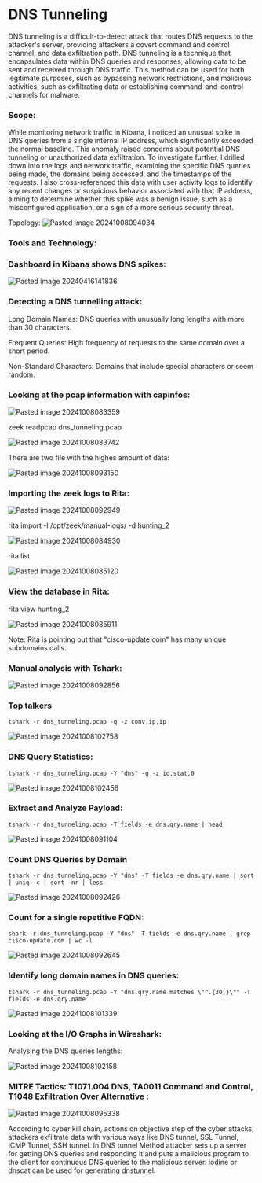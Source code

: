 # DNS Tunneling

DNS tunneling is a difficult-to-detect attack that routes DNS requests to the attacker's server, providing attackers a covert command and control channel, and data exfiltration path. DNS tunneling is a technique that encapsulates data within DNS queries and responses, allowing data to be sent and received through DNS traffic. This method can be used for both legitimate purposes, such as bypassing network restrictions, and malicious activities, such as exfiltrating data or establishing command-and-control channels for malware.

### Scope:

While monitoring network traffic in Kibana, I noticed an unusual spike in DNS queries from a single internal IP address, which significantly exceeded the normal baseline. This anomaly raised concerns about potential DNS tunneling or unauthorized data exfiltration. To investigate further, I drilled down into the logs and network traffic, examining the specific DNS queries being made, the domains being accessed, and the timestamps of the requests. I also cross-referenced this data with user activity logs to identify any recent changes or suspicious behavior associated with that IP address, aiming to determine whether this spike was a benign issue, such as a misconfigured application, or a sign of a more serious security threat.

Topology:
![Pasted image 20241008094034](https://github.com/user-attachments/assets/66dbf3d6-4dad-4bb3-9a34-5987dc8d3b12)


### Tools and Technology:



### Dashboard in Kibana shows DNS spikes:



![Pasted image 20240416141836](https://github.com/user-attachments/assets/7708a48e-4dd2-4624-bfef-d490d49bc7a7)



### Detecting  a DNS tunnelling attack:

Long Domain Names: 
DNS queries with unusually long lengths with more than 30 characters.

Frequent Queries: 
High frequency of requests to the same domain over a short period.

Non-Standard Characters: 
Domains that include special characters or seem random.


### Looking at the pcap information with capinfos:

![Pasted image 20241008083359](https://github.com/user-attachments/assets/35e21ed1-5491-43e4-8b0e-fc871d6f4c0e)




zeek readpcap dns_tunneling.pcap

![Pasted image 20241008083742](https://github.com/user-attachments/assets/77942bb2-a075-45b8-86d8-27d2bb296462)

There are two file with the highes amount of data:

![Pasted image 20241008093150](https://github.com/user-attachments/assets/c9c83bf3-ed9e-4de9-9378-a553a69be8af)



### Importing the zeek  logs to Rita:


![Pasted image 20241008092949](https://github.com/user-attachments/assets/0abb7e95-37c0-4fda-a523-57c4ae6ee3d9)


rita import -l /opt/zeek/manual-logs/ -d hunting_2

![Pasted image 20241008084930](https://github.com/user-attachments/assets/a587c7c2-8124-4774-b41a-98b80b575427)


rita list

![Pasted image 20241008085120](https://github.com/user-attachments/assets/ae22dcce-0fdd-4ded-ae1f-3fa2abd25c56)



###  View the database in Rita:

rita view hunting_2

![Pasted image 20241008085911](https://github.com/user-attachments/assets/e42e8dad-bbc7-4cdb-b09c-24fbc27aaa77)


Note: Rita is pointing out that  "cisco-update.com" has many unique subdomains calls.


### Manual analysis with Tshark:


![Pasted image 20241008092856](https://github.com/user-attachments/assets/3738c762-3d2c-4d9f-8d16-de870bb4fbf9)




### Top talkers

```
tshark -r dns_tunneling.pcap -q -z conv,ip,ip

```
![Pasted image 20241008102758](https://github.com/user-attachments/assets/350ad280-b09e-4871-b3d2-77e5d663842f)

### DNS Query Statistics:

```
tshark -r dns_tunneling.pcap -Y "dns" -q -z io,stat,0
```

![Pasted image 20241008102456](https://github.com/user-attachments/assets/07df2bb6-4731-4518-b7d4-7b7b44a805ac)



### Extract and Analyze Payload:

```
tshark -r dns_tunneling.pcap -T fields -e dns.qry.name | head
```

![Pasted image 20241008091104](https://github.com/user-attachments/assets/47fe52b3-be81-4454-9ab4-e47752ba3b9f)


### Count DNS Queries by Domain

```
tshark -r dns_tunneling.pcap -Y "dns" -T fields -e dns.qry.name | sort | uniq -c | sort -nr | less
```


![Pasted image 20241008092426](https://github.com/user-attachments/assets/7056958d-91e7-464a-9ee1-b1240adce8a4)


### Count for a single repetitive FQDN:

```
shark -r dns_tunneling.pcap -Y "dns" -T fields -e dns.qry.name | grep cisco-update.com | wc -l
```

![Pasted image 20241008092645](https://github.com/user-attachments/assets/6ac3775b-e857-45d1-a51c-4c629a93d922)



### Identify long domain names in DNS queries:

```
tshark -r dns_tunneling.pcap -Y "dns.qry.name matches \"^.{30,}\"" -T fields -e dns.qry.name

```


![Pasted image 20241008101339](https://github.com/user-attachments/assets/49f95458-23a5-49d1-89e2-4eb66e7c3b0d)


### Looking at the I/O Graphs in Wireshark:

Analysing the DNS queries lengths:

![Pasted image 20241008102158](https://github.com/user-attachments/assets/ab4476b6-08e4-4aa9-96c4-aa02db020b74)


### MITRE Tactics: T1071.004 DNS, TA0011 Command and Control, T1048 Exfiltration Over Alternative :

![Pasted image 20241008095338](https://github.com/user-attachments/assets/43ac4ba3-0fb4-495d-b296-0bf5763559c7)


According to cyber kill chain, actions on objective step of the cyber attacks, attackers exfiltrate data with various ways like DNS tunnel, SSL Tunnel, ICMP Tunnel, SSH tunnel. In DNS tunnel Method attacker sets up a server for getting DNS queries and responding it and puts a malicious program to the client for continuous DNS queries to the malicious server. Iodine or dnscat can be used for generating dnstunnel. 

